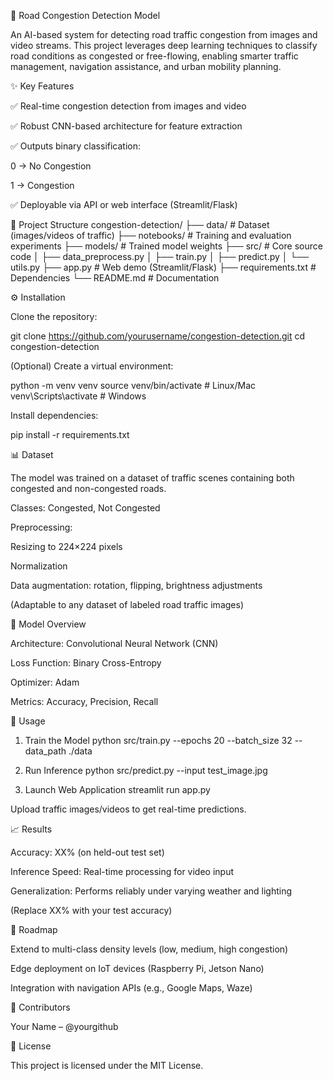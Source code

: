 🚦 Road Congestion Detection Model

An AI-based system for detecting road traffic congestion from images and video streams. This project leverages deep learning techniques to classify road conditions as congested or free-flowing, enabling smarter traffic management, navigation assistance, and urban mobility planning.

✨ Key Features

✅ Real-time congestion detection from images and video

✅ Robust CNN-based architecture for feature extraction

✅ Outputs binary classification:

0 → No Congestion

1 → Congestion

✅ Deployable via API or web interface (Streamlit/Flask)

📂 Project Structure
congestion-detection/
├── data/                # Dataset (images/videos of traffic)
├── notebooks/           # Training and evaluation experiments
├── models/              # Trained model weights
├── src/                 # Core source code
│   ├── data_preprocess.py
│   ├── train.py
│   ├── predict.py
│   └── utils.py
├── app.py               # Web demo (Streamlit/Flask)
├── requirements.txt     # Dependencies
└── README.md            # Documentation

⚙️ Installation

Clone the repository:

git clone https://github.com/yourusername/congestion-detection.git
cd congestion-detection


(Optional) Create a virtual environment:

python -m venv venv
source venv/bin/activate      # Linux/Mac
venv\Scripts\activate         # Windows


Install dependencies:

pip install -r requirements.txt

📊 Dataset

The model was trained on a dataset of traffic scenes containing both congested and non-congested roads.

Classes: Congested, Not Congested

Preprocessing:

Resizing to 224×224 pixels

Normalization

Data augmentation: rotation, flipping, brightness adjustments

(Adaptable to any dataset of labeled road traffic images)

🧠 Model Overview

Architecture: Convolutional Neural Network (CNN)

Loss Function: Binary Cross-Entropy

Optimizer: Adam

Metrics: Accuracy, Precision, Recall

🚀 Usage
1. Train the Model
python src/train.py --epochs 20 --batch_size 32 --data_path ./data

2. Run Inference
python src/predict.py --input test_image.jpg

3. Launch Web Application
streamlit run app.py


Upload traffic images/videos to get real-time predictions.

📈 Results

Accuracy: XX% (on held-out test set)

Inference Speed: Real-time processing for video input

Generalization: Performs reliably under varying weather and lighting

(Replace XX% with your test accuracy)

🔮 Roadmap

Extend to multi-class density levels (low, medium, high congestion)

Edge deployment on IoT devices (Raspberry Pi, Jetson Nano)

Integration with navigation APIs (e.g., Google Maps, Waze)

👥 Contributors

Your Name – @yourgithub

📜 License

This project is licensed under the MIT License.
